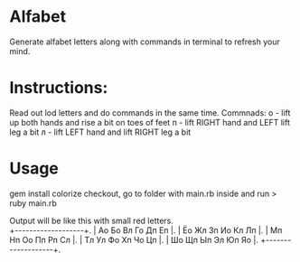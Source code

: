 # Alfabet
Generate alfabet letters along with commands in terminal to refresh your mind.

# Instructions:
Read out lod letters and do commands in the same time.
Commnads:
  о - lift up both hands and rise a bit on toes of feet
  п - lift RIGHT hand and LEFT lift leg a bit
  л - lift LEFT hand and lift RIGHT leg a bit

# Usage
gem install colorize
checkout, go to folder with main.rb inside and run > ruby main.rb

Output will be like this with small red letters.  
+-------------------+. 
| Ао Бо Вл Го Дп Еп |. 
| Ёо Жл Зп Ио Кл Лп |. 
| Мп Нп Оо Пп Рп Сл |. 
| Тл Ул Фо Хп Чо Цп |. 
| Шо Щп Ып Эл Юп Яо |. 
+-------------------+. 
